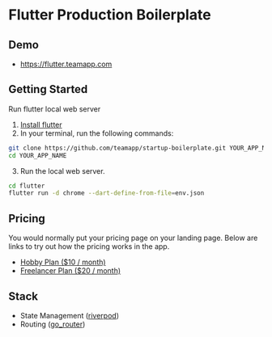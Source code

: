 # Flutter Production Boilerplate

## Demo

- https://flutter.teamapp.com

## Getting Started

Run flutter local web server

1. [Install flutter](https://docs.flutter.dev/get-started/install)
2. In your terminal, run the following commands:

```bash
git clone https://github.com/teamapp/startup-boilerplate.git YOUR_APP_NAME
cd YOUR_APP_NAME
```

3. Run the local web server.

```bash
cd flutter
flutter run -d chrome --dart-define-from-file=env.json
```

## Pricing

You would normally put your pricing page on your landing page. Below are links to try out how the pricing works in the app.

- [Hobby Plan ($10 / month)](https://flutter.teamapp.com/payments?price=price_1Pdy8yFttF99a1NCLpDa83xf)
- [Freelancer Plan ($20 / month)](https://flutter.teamapp.com/payments?price=price_1Pdy8zFttF99a1NCGQJc5ZTZ)

## Stack

- State Management ([riverpod](https://pub.dev/packages/riverpod))
- Routing ([go_router](https://pub.dev/packages/go_router))
